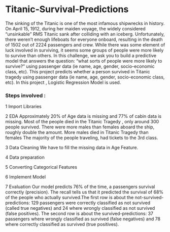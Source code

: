 # Titanic-Survival-Predictions
The sinking of the Titanic is one of the most infamous shipwrecks in history.
On April 15, 1912, during her maiden voyage, the widely considered “unsinkable” RMS Titanic
sank after colliding with an iceberg. Unfortunately, there weren’t enough lifeboats for everyone
onboard, resulting in the death of 1502 out of 2224 passengers and crew.
While there was some element of luck involved in surviving, it seems some groups of people
were more likely to survive than others.
In this challenge, we ask you to build a predictive model that answers the question: “what sorts of
people were more likely to survive?” using passenger data (ie name, age, gender,
socio-economic class, etc).
This project predicts whether a person survived in Titanic tragedy using passenger data (ie name, age, gender,
socio-economic class, etc). In this project , Logistic Regression Model is used.

### Steps involved :

1 Import Libraries

2 EDA
  Approximately 20% of Age data is missing and 77% of cabin data is missing.
  Most of the people died in the Titanic Tragedy , only around 300 people survived.
  There were more males than females aboard the ship, roughly double the amount. More males died in Titanic Tragedy than females
  The majority of the people traveling, had tickets to the 3rd class.
  
 3 Data Cleaning
   We have to fill the missing data in Age Feature.
  
 4 Data preparation

 5 Converting Categorical Features

 6 Implement Model

 7 Evaluation
   Our model predicts 76% of the time, a passengers survival correctly (precision). The recall tells us that it predicted the survival of 68% of the people who actually survived.The first row is about the not-survived-predictions: 129 passengers were correctly classified as not survived (called true negatives) and 24 where wrongly classified as not survived (false positives). The second row is about the survived-predictions: 37 passengers where wrongly classified as survived (false negatives) and 78 where correctly classified as survived (true positives).
